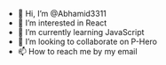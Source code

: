 - 👋 Hi, I’m @Abhamid3311
- 👀 I’m interested in React
- 🌱 I’m currently learning JavaScript
- 💞️ I’m looking to collaborate on P-Hero
- 📫 How to reach me by my email

<!---
Abhamid3311/Abhamid3311 is a ✨ special ✨ repository because its `README.md` (this file) appears on your GitHub profile.
You can click the Preview link to take a look at your changes.
--->
